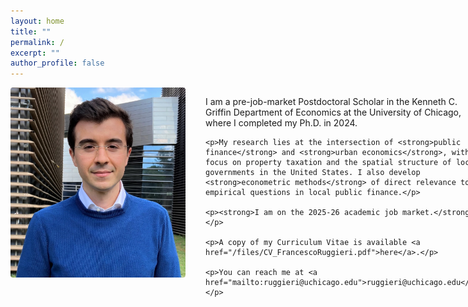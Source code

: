 ```yaml
---
layout: home
title: ""
permalink: /
excerpt: ""
author_profile: false
---
```


<style>
  /* on desktop: two?column grid with a 280px photo column */
  @media (min-width: 768px) {
    .profile-grid {
      display: grid;
      grid-template-columns: 280px 1fr;
      grid-gap: 2rem;
      align-items: start;
    }
  }
  /* style the image */
  .profile-grid img {
    width: 100%;
    max-width: 280px;
    border-radius: .25rem;
    margin-bottom: 1rem;
  }
</style>

<div class="profile-grid">
  <img src="/images/profile.JPG" alt="Francesco Ruggieri">
  <div>
    <p>I am a pre-job-market Postdoctoral Scholar in the Kenneth C. Griffin Department of Economics at the University of Chicago, where I completed my Ph.D. in 2024.</p>

    <p>My research lies at the intersection of <strong>public finance</strong> and <strong>urban economics</strong>, with a focus on property taxation and the spatial structure of local governments in the United States. I also develop <strong>econometric methods</strong> of direct relevance to empirical questions in local public finance.</p>

    <p><strong>I am on the 2025-26 academic job market.</strong></p>

    <p>A copy of my Curriculum Vitae is available <a href="/files/CV_FrancescoRuggieri.pdf">here</a>.</p>

    <p>You can reach me at <a href="mailto:ruggieri@uchicago.edu">ruggieri@uchicago.edu</a>.</p>
  </div>
</div>
